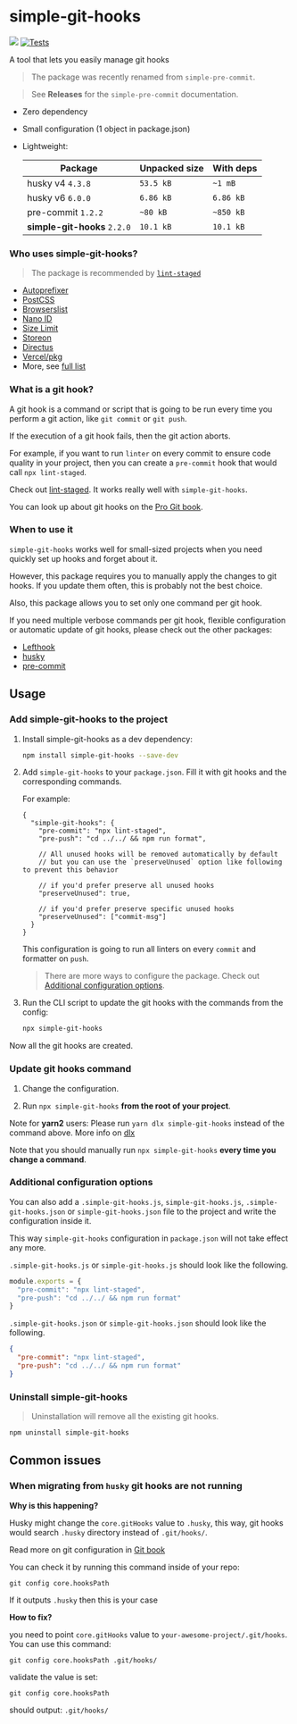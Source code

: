 # simple-git-hooks


 ![](https://img.shields.io/badge/dependencies-zero-green) [![Tests](https://github.com/toplenboren/simple-git-hooks/actions/workflows/tests.yml/badge.svg?branch=master)](https://github.com/toplenboren/simple-git-hooks/actions/workflows/tests.yml)

A tool that lets you easily manage git hooks

> The package was recently renamed from `simple-pre-commit`. 

> See **Releases** for the `simple-pre-commit` documentation.

- Zero dependency
- Small configuration (1 object in package.json)
- Lightweight:

  | Package | Unpacked size | With deps |
  | ------------- | ------------- | ------------- |
  | husky v4 `4.3.8` | `53.5 kB`  |  `~1 mB`  |
  | husky v6 `6.0.0`  | `6.86 kB`  |  `6.86 kB`  |
  | pre-commit `1.2.2` | `~80 kB` |  `~850 kB`   |
  | **simple-git-hooks** `2.2.0` | `10.1 kB` |  `10.1 kB` |

### Who uses simple-git-hooks?

> The package is recommended by [`lint-staged`](https://github.com/okonet/lint-staged) 

* [Autoprefixer](https://github.com/postcss/autoprefixer)
* [PostCSS](https://github.com/postcss/postcss.org)
* [Browserslist](https://github.com/browserslist/browserslist)
* [Nano ID](https://github.com/ai/nanoid)
* [Size Limit](https://github.com/ai/size-limit)
* [Storeon](https://github.com/storeon/storeon)
* [Directus](https://github.com/directus/directus)
* [Vercel/pkg](https://github.com/vercel/pkg)
* More, see [full list](https://github.com/toplenboren/simple-git-hooks/network/dependents?package_id=UGFja2FnZS0xOTk1ODMzMTA4)

### What is a git hook?

A git hook is a command or script that is going to be run every time you perform a git action, like `git commit` or `git push`.
 
If the execution of a git hook fails, then the git action aborts.

For example, if you want to run `linter` on every commit to ensure code quality in your project, then you can create a `pre-commit` hook that would call `npx lint-staged`.

Check out [lint-staged](https://github.com/okonet/lint-staged#readme). It works really well with `simple-git-hooks`.

You can look up about git hooks on the [Pro Git book](https://git-scm.com/book/en/v2/Customizing-Git-Git-Hooks).

### When to use it

`simple-git-hooks` works well for small-sized projects when you need quickly set up hooks and forget about it.

However, this package requires you to manually apply the changes to git hooks. If you update them often, this is probably not the best choice.

Also, this package allows you to set only one command per git hook. 

If you need multiple verbose commands per git hook, flexible configuration or automatic update of git hooks, please check out the other packages:
 
* [Lefthook](https://github.com/Arkweid/lefthook)
* [husky](https://github.com/typicode/husky)
* [pre-commit](https://github.com/pre-commit/pre-commit)


## Usage

### Add simple-git-hooks to the project

1. Install simple-git-hooks as a dev dependency:
   
   ```sh
   npm install simple-git-hooks --save-dev
   ```

2. Add `simple-git-hooks` to your `package.json`. Fill it with git hooks and the corresponding commands.

    For example:

    ```jsonc
    {
      "simple-git-hooks": {
        "pre-commit": "npx lint-staged",
        "pre-push": "cd ../../ && npm run format",

        // All unused hooks will be removed automatically by default
        // but you can use the `preserveUnused` option like following to prevent this behavior

        // if you'd prefer preserve all unused hooks
        "preserveUnused": true,

        // if you'd prefer preserve specific unused hooks
        "preserveUnused": ["commit-msg"]
      }
    }
    ```

    This configuration is going to run all linters on every `commit` and formatter on `push`.
    
   > There are more ways to configure the package. Check out [Additional configuration options](#additional-configuration-options).
    
3. Run the CLI script to update the git hooks with the commands from the config:

   ```sh
   npx simple-git-hooks
   ```
    
Now all the git hooks are created.

### Update git hooks command

1. Change the configuration.

2. Run `npx simple-git-hooks` **from the root of your project**.

Note for **yarn2** users: Please run `yarn dlx simple-git-hooks` instead of the command above. More info on [dlx](https://yarnpkg.com/cli/dlx)

Note that you should manually run `npx simple-git-hooks` **every time you change a command**.


### Additional configuration options

You can also add a `.simple-git-hooks.js`, `simple-git-hooks.js`, `.simple-git-hooks.json` or `simple-git-hooks.json` file to the project and write the configuration inside it.

This way `simple-git-hooks` configuration in `package.json` will not take effect any more.

`.simple-git-hooks.js` or `simple-git-hooks.js` should look like the following.

```js
module.exports = {
  "pre-commit": "npx lint-staged",
  "pre-push": "cd ../../ && npm run format"
}
```

`.simple-git-hooks.json` or `simple-git-hooks.json` should look like the following.

```json
{
  "pre-commit": "npx lint-staged",
  "pre-push": "cd ../../ && npm run format"
}
```

### Uninstall simple-git-hooks

> Uninstallation will remove all the existing git hooks.

```sh
npm uninstall simple-git-hooks
```


## Common issues

### When migrating from `husky` git hooks are not running

**Why is this happening?**

Husky might change the `core.gitHooks` value to `.husky`, this way, git hooks would search `.husky` directory instead of `.git/hooks/`. 

Read more on git configuration in [Git book](https://git-scm.com/docs/githooks)

You can check it by running this command inside of your repo:

`git config core.hooksPath`

If it outputs `.husky` then this is your case

**How to fix?**

you need to point `core.gitHooks` value to `your-awesome-project/.git/hooks`. You can use this command:

`git config core.hooksPath .git/hooks/`

validate the value is set:

`git config core.hooksPath`

should output: `.git/hooks/`
